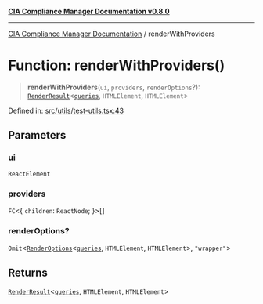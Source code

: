 [**CIA Compliance Manager Documentation v0.8.0**](../README.md)

***

[CIA Compliance Manager Documentation](../globals.md) / renderWithProviders

# Function: renderWithProviders()

> **renderWithProviders**(`ui`, `providers`, `renderOptions`?): [`RenderResult`](../type-aliases/RenderResult.md)\<[`queries`](../namespaces/queries/README.md), `HTMLElement`, `HTMLElement`\>

Defined in: [src/utils/test-utils.tsx:43](https://github.com/Hack23/cia-compliance-manager/blob/cb6149c89796a3270553cf52dea8f2c5b402dd17/src/utils/test-utils.tsx#L43)

## Parameters

### ui

`ReactElement`

### providers

`FC`\<\{ `children`: `ReactNode`; \}\>[]

### renderOptions?

`Omit`\<[`RenderOptions`](../interfaces/RenderOptions.md)\<[`queries`](../namespaces/queries/README.md), `HTMLElement`, `HTMLElement`\>, `"wrapper"`\>

## Returns

[`RenderResult`](../type-aliases/RenderResult.md)\<[`queries`](../namespaces/queries/README.md), `HTMLElement`, `HTMLElement`\>
